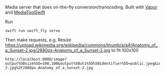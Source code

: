 Media server that does on-the-fly conversion/transcoding. Built with [Vapor](https://github.com/vapor/vapor) and [MediaToolSwift](https://github.com/starkdmi/MediaToolSwift)

Run
```
swift run swift_fly serve
```

Then make requests, e.g. Resize https://upload.wikimedia.org/wikipedia/commons/thumb/a/a4/Anatomy_of_a_Sunset-2.jpg/2880px-Anatomy_of_a_Sunset-2.jpg to fit 100x100
```
http://localhost:8080/image?output%5Bsize%5D=100,100&output%5Buti%5D%5Bidentifier%5D=public.jpeg&input%5Burl%5D=https%3A%2F%2Fupload.wikimedia.org%2Fwikipedia%2Fcommons%2Fthumb%2Fa%2Fa4%2FAnatomy_of_a_Sunset-2.jpg%2F2880px-Anatomy_of_a_Sunset-2.jpg
```
